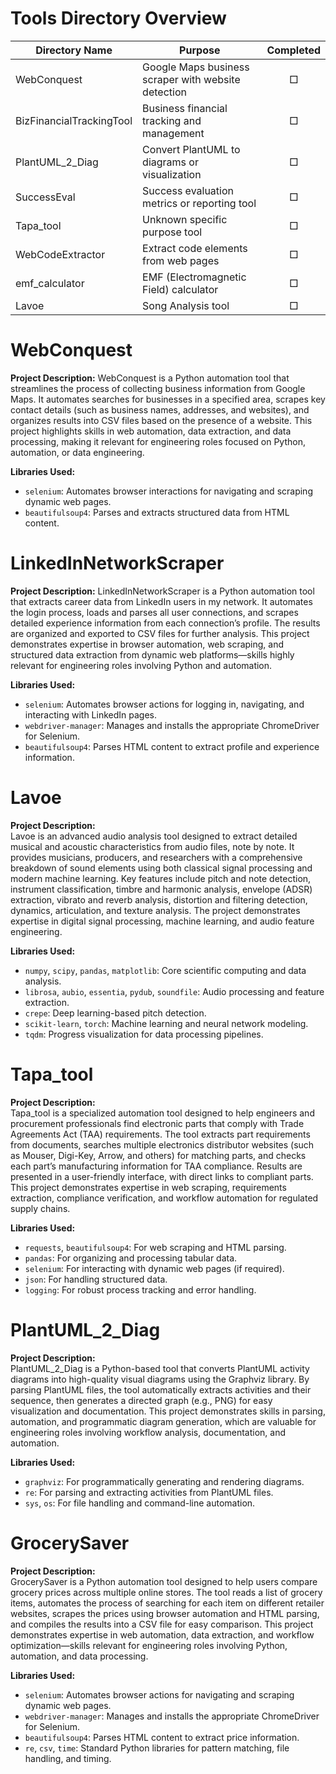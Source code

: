 # Tools Directory Overview

| Directory Name | Purpose | Completed |
|---------------|---------|:---------:|
| WebConquest |Google Maps business scraper with website detection | □ |
| BizFinancialTrackingTool | Business financial tracking and management | □ |
| PlantUML_2_Diag | Convert PlantUML to diagrams or visualization | □ |
| SuccessEval | Success evaluation metrics or reporting tool | □ |
| Tapa_tool | Unknown specific purpose tool | □ |
| WebCodeExtractor | Extract code elements from web pages | □ |
| emf_calculator | EMF (Electromagnetic Field) calculator | □ |
| Lavoe | Song Analysis tool | □ |


# WebConquest

**Project Description:**
WebConquest is a Python automation tool that streamlines the process of collecting business information from Google Maps. It automates searches for businesses in a specified area, scrapes key contact details (such as business names, addresses, and websites), and organizes results into CSV files based on the presence of a website. This project highlights skills in web automation, data extraction, and data processing, making it relevant for engineering roles focused on Python, automation, or data engineering.

**Libraries Used:**
- `selenium`: Automates browser interactions for navigating and scraping dynamic web pages.
- `beautifulsoup4`: Parses and extracts structured data from HTML content.


# LinkedInNetworkScraper

**Project Description:**
LinkedInNetworkScraper is a Python automation tool that extracts career data from LinkedIn users in my network. It automates the login process, loads and parses all user connections, and scrapes detailed experience information from each connection’s profile. The results are organized and exported to CSV files for further analysis. This project demonstrates expertise in browser automation, web scraping, and structured data extraction from dynamic web platforms—skills highly relevant for engineering roles involving Python and automation.

**Libraries Used:**
- `selenium`: Automates browser actions for logging in, navigating, and interacting with LinkedIn pages.
- `webdriver-manager`: Manages and installs the appropriate ChromeDriver for Selenium.
- `beautifulsoup4`: Parses HTML content to extract profile and experience information.


# Lavoe

**Project Description:**  
Lavoe is an advanced audio analysis tool designed to extract detailed musical and acoustic characteristics from audio files, note by note. It provides musicians, producers, and researchers with a comprehensive breakdown of sound elements using both classical signal processing and modern machine learning. Key features include pitch and note detection, instrument classification, timbre and harmonic analysis, envelope (ADSR) extraction, vibrato and reverb analysis, distortion and filtering detection, dynamics, articulation, and texture analysis. The project demonstrates expertise in digital signal processing, machine learning, and audio feature engineering.

**Libraries Used:**  
- `numpy`, `scipy`, `pandas`, `matplotlib`: Core scientific computing and data analysis.
- `librosa`, `aubio`, `essentia`, `pydub`, `soundfile`: Audio processing and feature extraction.
- `crepe`: Deep learning-based pitch detection.
- `scikit-learn`, `torch`: Machine learning and neural network modeling.
- `tqdm`: Progress visualization for data processing pipelines.


# Tapa_tool

**Project Description:**  
Tapa_tool is a specialized automation tool designed to help engineers and procurement professionals find electronic parts that comply with Trade Agreements Act (TAA) requirements. The tool extracts part requirements from documents, searches multiple electronics distributor websites (such as Mouser, Digi-Key, Arrow, and others) for matching parts, and checks each part’s manufacturing information for TAA compliance. Results are presented in a user-friendly interface, with direct links to compliant parts. This project demonstrates expertise in web scraping, requirements extraction, compliance verification, and workflow automation for regulated supply chains.

**Libraries Used:**  
- `requests`, `beautifulsoup4`: For web scraping and HTML parsing.
- `pandas`: For organizing and processing tabular data.
- `selenium`: For interacting with dynamic web pages (if required).
- `json`: For handling structured data.
- `logging`: For robust process tracking and error handling.


# PlantUML_2_Diag

**Project Description:**  
PlantUML_2_Diag is a Python-based tool that converts PlantUML activity diagrams into high-quality visual diagrams using the Graphviz library. By parsing PlantUML files, the tool automatically extracts activities and their sequence, then generates a directed graph (e.g., PNG) for easy visualization and documentation. This project demonstrates skills in parsing, automation, and programmatic diagram generation, which are valuable for engineering roles involving workflow analysis, documentation, and automation.

**Libraries Used:**  
- `graphviz`: For programmatically generating and rendering diagrams.
- `re`: For parsing and extracting activities from PlantUML files.
- `sys`, `os`: For file handling and command-line automation.


# GrocerySaver

**Project Description:**  
GrocerySaver is a Python automation tool designed to help users compare grocery prices across multiple online stores. The tool reads a list of grocery items, automates the process of searching for each item on different retailer websites, scrapes the prices using browser automation and HTML parsing, and compiles the results into a CSV file for easy comparison. This project demonstrates expertise in web automation, data extraction, and workflow optimization—skills relevant for engineering roles involving Python, automation, and data processing.

**Libraries Used:**  
- `selenium`: Automates browser actions for navigating and scraping dynamic web pages.
- `webdriver-manager`: Manages and installs the appropriate ChromeDriver for Selenium.
- `beautifulsoup4`: Parses HTML content to extract price information.
- `re`, `csv`, `time`: Standard Python libraries for pattern matching, file handling, and timing.

